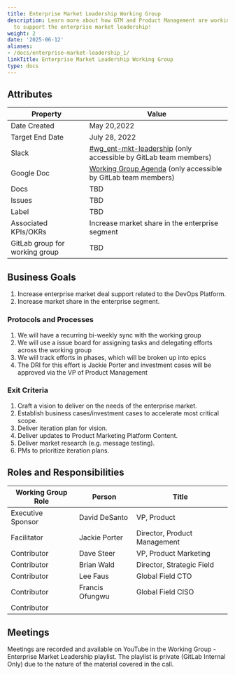 ```yaml
---
title: Enterprise Market Leadership Working Group
description: Learn more about how GTM and Product Management are working together
  to support the enterprise market leadership!
weight: 2
date: '2025-06-12'
aliases:
- /docs/enterprise-market-leadership_1/
linkTitle: Enterprise Market Leadership Working Group
type: docs
---
```


## Attributes

| Property        | Value           |
|-----------------|-----------------|
| Date Created    | May 20,2022 |
| Target End Date | July 28, 2022 |
| Slack           | [#wg_ent-mkt-leadership](https://join.slack.com/share/enQtMzY4NzMwMzE1MTk1My0xZDAxY2FlMzk1MmU5ZGU4NjQ1MzBlMGE4MTE2OTg3MjA0ZTc3M2U5ZmZhMWY0YTU5ODU4Njc0ZTEyNDUzYTI1) (only accessible by GitLab team members) |
| Google Doc      | [Working Group Agenda](https://docs.google.com/document/d/1nXo8r11TxFyNPMdEpGzS8f95Gm0CtUoeElCCjY93isU/edit?usp=sharing) (only accessible by GitLab team members) |
| Docs            | TBD |
| Issues    | TBD |
| Label           | TBD |
| Associated KPIs/OKRs | Increase market share in the enterprise segment |
| GitLab group for working group| TBD |

## Business Goals

1. Increase enterprise market deal support related to the DevOps Platform.
1. Increase market share in the enterprise segment.

### Protocols and Processes

1. We will have a recurring bi-weekly sync with the working group
1. We will use a issue board for assigning tasks and delegating efforts across the working group
1. We will track efforts in phases, which will be broken up into epics
1. The DRI for this effort is Jackie Porter and investment cases will be approved via the VP of Product Management

### Exit Criteria

1. Craft a vision to deliver on the needs of the enterprise market.
1. Establish business cases/investment cases to accelerate most critical scope.
1. Deliver iteration plan for vision.
1. Deliver updates to Product Marketing Platform Content.
1. Deliver market research (e.g. message testing).
1. PMs to prioritize iteration plans.

## Roles and Responsibilities

| Working Group Role    | Person                | Title                          |
|-----------------------|-----------------------|--------------------------------|
| Executive Sponsor     | David DeSanto | VP, Product |
| Facilitator           | Jackie Porter | Director, Product Management |
| Contributor           | Dave Steer | VP, Product Marketing|
| Contributor           | Brian Wald | Director, Strategic Field |
| Contributor           | Lee Faus | Global Field CTO |
| Contributor           | Francis Ofungwu | Global Field CISO |
| Contributor           | | |

## Meetings

Meetings are recorded and available on
YouTube in the Working Group - Enterprise Market Leadership playlist. The playlist is private (GitLab Internal Only) due to the nature of the material covered in the call.
